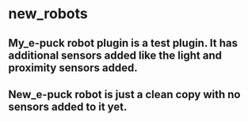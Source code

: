 # new_robots

## My_e-puck robot plugin is a test plugin. It has additional sensors added like the light and proximity sensors added. 
## New_e-puck robot is just a clean copy with no sensors added to it yet.
